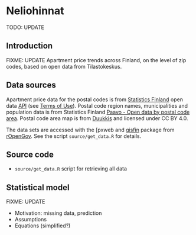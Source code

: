 Neliohinnat
===========

TODO: UPDATE

## Introduction

FIXME: UPDATE
Apartment price trends across Finland, on the level of zip codes, based on open data from Tilastokeskus.

## Data sources

Apartment price data for the postal codes is from [Statistics Finland][statfi] open data [API][statfi-api] (see [Terms of Use][statfi-terms]). 
Postal code region names, municipalities and population data is from Statistics Finland [Paavo - Open data by postal code area][paavo]. Postal code area map is from [Duukkis] and licensed under CC BY 4.0.

The data sets are accessed with the [pxweb and [gisfin] package from [rOpenGov]. See the script `source/get_data.R` for details.

[statfi]: http://tilastokeskus.fi/meta/til/ashi.html
[statfi-api]: http://www.stat.fi/org/avoindata/api.html
[statfi-terms]: http://tilastokeskus.fi/org/lainsaadanto/yleiset_kayttoehdot_en.html
[paavo]: http://www.tilastokeskus.fi/tup/paavo/index_en.html
[pxweb]: https://github.com/ropengov/pxweb
[rOpenGov]: http://ropengov.github.io/
[gisfin]: https://github.com/ropengov/gisfin
[Duukkis]: http://www.palomaki.info/apps/pnro/

## Source code

* `source/get_data.R` script for retrieving all data


## Statistical model

FIXME: UPDATE

* Motivation: missing data, prediction
* Assumptions
* Equations (simplified?)